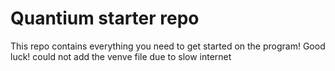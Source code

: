 # Quantium starter repo
This repo contains everything you need to get started on the program! Good luck!
could not add the venve file due to slow internet
